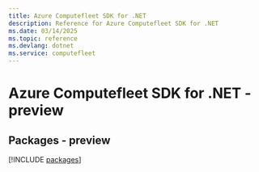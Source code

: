 ```yaml
---
title: Azure Computefleet SDK for .NET
description: Reference for Azure Computefleet SDK for .NET
ms.date: 03/14/2025
ms.topic: reference
ms.devlang: dotnet
ms.service: computefleet
---
```

# Azure Computefleet SDK for .NET - preview
## Packages - preview
[!INCLUDE [packages](computefleet-index.md)]